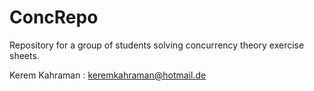 # ConcRepo
Repository for a group of students solving concurrency theory exercise sheets.

Kerem Kahraman : keremkahraman@hotmail.de
